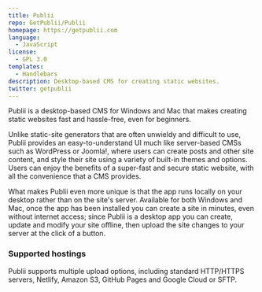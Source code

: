 ```yaml
---
title: Publii
repo: GetPublii/Publii
homepage: https://getpublii.com
language:
  - JavaScript
license:
  - GPL 3.0
templates:
  - Handlebars
description: Desktop-based CMS for creating static websites.
twitter: getpublii
---
```



Publii is a desktop-based CMS for Windows and Mac that makes creating static websites fast and hassle-free, even for beginners.

Unlike static-site generators that are often unwieldy and difficult to use, Publii provides an easy-to-understand UI much like server-based CMSs such as WordPress or Joomla!, where users can create posts and other site content, and style their site using a variety of built-in themes and options. Users can enjoy the benefits of a super-fast and secure static website, with all the convenience that a CMS provides.

What makes Publii even more unique is that the app runs locally on your desktop rather than on the site's server. Available for both Windows and Mac, once the app has been installed you can create a site in minutes, even without internet access; since Publii is a desktop app you can create, update and modify your site offline, then upload the site changes to your server at the click of a button. 

### Supported hostings

Publii supports multiple upload options, including standard HTTP/HTTPS servers, Netlify, Amazon S3, GitHub Pages and Google Cloud or SFTP.
